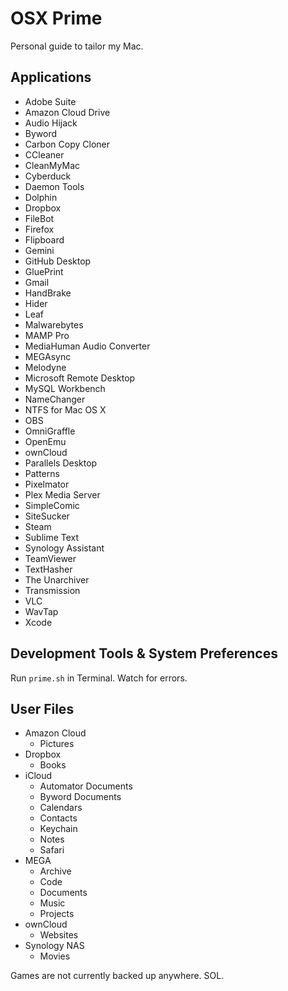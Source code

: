 # OSX Prime
Personal guide to tailor my Mac.

## Applications

- Adobe Suite
- Amazon Cloud Drive
- Audio Hijack
- Byword
- Carbon Copy Cloner
- CCleaner
- CleanMyMac
- Cyberduck
- Daemon Tools
- Dolphin
- Dropbox
- FileBot
- Firefox
- Flipboard
- Gemini
- GitHub Desktop
- GluePrint
- Gmail
- HandBrake
- Hider
- Leaf
- Malwarebytes
- MAMP Pro
- MediaHuman Audio Converter
- MEGAsync
- Melodyne
- Microsoft Remote Desktop
- MySQL Workbench
- NameChanger
- NTFS for Mac OS X
- OBS
- OmniGraffle
- OpenEmu
- ownCloud
- Parallels Desktop
- Patterns
- Pixelmator
- Plex Media Server
- SimpleComic
- SiteSucker
- Steam
- Sublime Text
- Synology Assistant
- TeamViewer
- TextHasher
- The Unarchiver
- Transmission
- VLC
- WavTap
- Xcode

## Development Tools & System Preferences

Run `prime.sh` in Terminal. Watch for errors.

## User Files

- Amazon Cloud
  - Pictures
- Dropbox
  - Books
- iCloud
  - Automator Documents
  - Byword Documents
  - Calendars
  - Contacts
  - Keychain
  - Notes
  - Safari
- MEGA
  - Archive
  - Code
  - Documents
  - Music
  - Projects
- ownCloud
  - Websites
- Synology NAS
  - Movies

Games are not currently backed up anywhere. SOL.